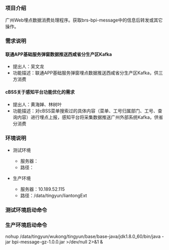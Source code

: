 ### 项目介绍
广州Web埋点数据消费处理程序。获取brs-bpi-message中的信息后转发或其它操作。

### 需求说明
#### 联通APP基础服务弹窗数据推送西咸省分生产区Kafka
- 提出人：吴文龙
- 功能描述：联通APP基础服务弹窗埋点数据推送西咸省分生产区Kafka，供三方消费

#### cBSS关于感知平台功能优化的需求
- 提出人：黄海婵、林树叶
- 功能描述：对cBSS菜单搜索过的具体内容（菜单、工号归属部门、工号、查询内容）进行埋点上报，感知平台将采集数据推送广州外部系统Kafka，供省分消费

### 环境说明
- 测试环境
    * 服务器：
    * 路径：

- 生产环境
    * 服务器：10.189.52.115
    * 路径：/data/tingyun/liantongExt

### 测试环境启动命令


### 生产环境启动命令
nohup /data/tingyun/wukong/tingyun/base/base-java/jdk1.8.0_60/bin/java -jar bpi-message-gz-1.0.0.jar >/dev/null 2>&1 &
